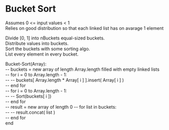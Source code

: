 # Bucket Sort

Assumes 0 <= input values < 1  
Relies on good distribution so that each linked list has on avarage 1 element

Divide \[0, 1\] into nBuckets equal-sized buckets.  
Distribute values into buckets.  
Sort the buckets with some sorting algo.  
List every element in every bucket.

Bucket-Sort(Array):  
-- buckets = new array of length Array.length filled with empty linked lists  
-- for i = 0 to Array.length - 1:  
-- -- buckets\[ Array.length \* Array[ i ] \].insert( Array\[ i \] )  
-- end for  
-- for i = 0 to Array.length - 1:  
-- -- Sort(buckets\[ i \])  
-- end for  
-- result = new array of length 0
-- for list in buckets:  
-- -- result.concat( list )  
-- end for  
end  

